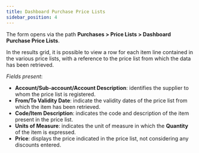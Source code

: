 ```yaml
---
title: Dashboard Purchase Price Lists
sidebar_position: 4
---
```


The form opens via the path **Purchases > Price Lists > Dashboard Purchase Price Lists**.   

In the results grid, it is possible to view a row for each item line contained in the various price lists, with a reference to the price list from which the data has been retrieved.  

*Fields present*:

- **Account/Sub-account/Account Description**: identifies the supplier to whom the price list is registered.
- **From/To Validity Date**: indicate the validity dates of the price list from which the item has been retrieved.  
- **Code/Item Description**: indicates the code and description of the item present in the price list.  
- **Units of Measure**: indicates the unit of measure in which the **Quantity** of the item is expressed.  
- **Price**: displays the price indicated in the price list, not considering any discounts entered.